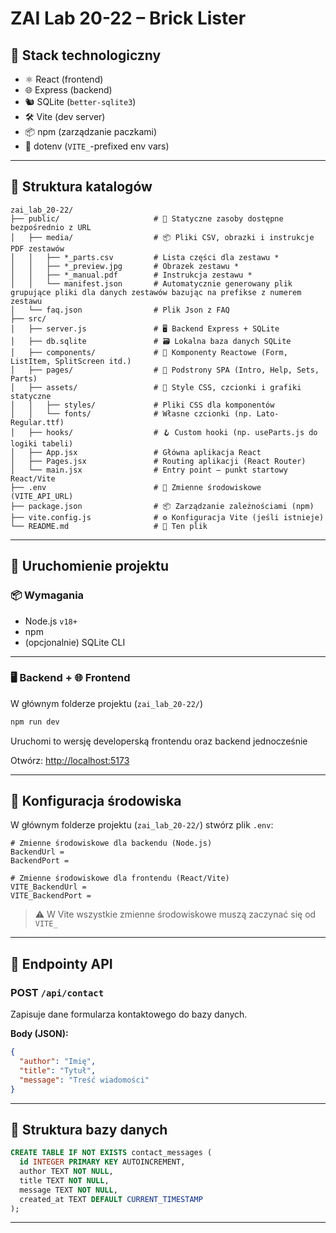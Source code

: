 
#  ZAI Lab 20-22 – Brick Lister

## 🧱 Stack technologiczny

- ⚛️ React (frontend)
- 🌐 Express (backend)
- 🐿️ SQLite (`better-sqlite3`)
- 🛠️ Vite (dev server)
- 📦 npm (zarządzanie paczkami)
- 🔐 dotenv (`VITE_`-prefixed env vars)

---

## 📁 Struktura katalogów

```
zai_lab_20-22/
├── public/                     # 📂 Statyczne zasoby dostępne bezpośrednio z URL
│   ├── media/                  # 📦 Pliki CSV, obrazki i instrukcje PDF zestawów
│   │   ├── *_parts.csv         # Lista części dla zestawu *
│   │   ├── *_preview.jpg       # Obrazek zestawu *
│   │   ├── *_manual.pdf        # Instrukcja zestawu *
│   │   └── manifest.json       # Automatycznie generowany plik grupujące pliki dla danych zestawów bazując na prefikse z numerem zestawu
│   └── faq.json                # Plik Json z FAQ
├── src/
│   ├── server.js               # 🖥️ Backend Express + SQLite
│   ├── db.sqlite               # 🗃️ Lokalna baza danych SQLite
│   ├── components/             # 🧩 Komponenty Reactowe (Form, ListItem, SplitScreen itd.)
│   ├── pages/                  # 📄 Podstrony SPA (Intro, Help, Sets, Parts)
│   ├── assets/                 # 🎨 Style CSS, czcionki i grafiki statyczne
│   │   ├── styles/             # Pliki CSS dla komponentów
│   │   └── fonts/              # Własne czcionki (np. Lato-Regular.ttf)
│   ├── hooks/                  # 🪝 Custom hooki (np. useParts.js do logiki tabeli)
│   ├── App.jsx                 # Główna aplikacja React
│   ├── Pages.jsx               # Routing aplikacji (React Router)
│   └── main.jsx                # Entry point – punkt startowy React/Vite
├── .env                        # 🔐 Zmienne środowiskowe (VITE_API_URL)
├── package.json                # 📦 Zarządzanie zależnościami (npm)
├── vite.config.js              # ⚙️ Konfiguracja Vite (jeśli istnieje)
└── README.md                   # 📘 Ten plik

```

---

## 🚀 Uruchomienie projektu

### 📦 Wymagania

- Node.js `v18+`
- npm
- (opcjonalnie) SQLite CLI

---
### 🖥️ Backend + 🌐 Frontend
W głównym folderze projektu (`zai_lab_20-22/`)
```bash
npm run dev
```
Uruchomi to wersję developerską frontendu oraz backend jednocześnie

Otwórz: [http://localhost:5173](http://localhost:5173)

---

## 🔧 Konfiguracja środowiska

W głównym folderze projektu (`zai_lab_20-22/`) stwórz plik `.env`:

```env
# Zmienne środowiskowe dla backendu (Node.js)
BackendUrl = 
BackendPort = 

# Zmienne środowiskowe dla frontendu (React/Vite)
VITE_BackendUrl = 
VITE_BackendPort = 
```

> ⚠️ W Vite wszystkie zmienne środowiskowe muszą zaczynać się od `VITE_`

---

## 🔌 Endpointy API

### POST `/api/contact`

Zapisuje dane formularza kontaktowego do bazy danych.

**Body (JSON):**
```json
{
  "author": "Imię",
  "title": "Tytuł",
  "message": "Treść wiadomości"
}
```

---

## 📑 Struktura bazy danych

```sql
CREATE TABLE IF NOT EXISTS contact_messages (
  id INTEGER PRIMARY KEY AUTOINCREMENT,
  author TEXT NOT NULL,
  title TEXT NOT NULL,
  message TEXT NOT NULL,
  created_at TEXT DEFAULT CURRENT_TIMESTAMP
);
```

---
